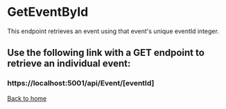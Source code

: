 # GetEventById

This endpoint retrieves an event using that event's unique eventId integer.


## Use the following link with a GET endpoint to retrieve an individual event:
### https://localhost:5001/api/Event/[eventId]

[Back to home](../../../README.md)
